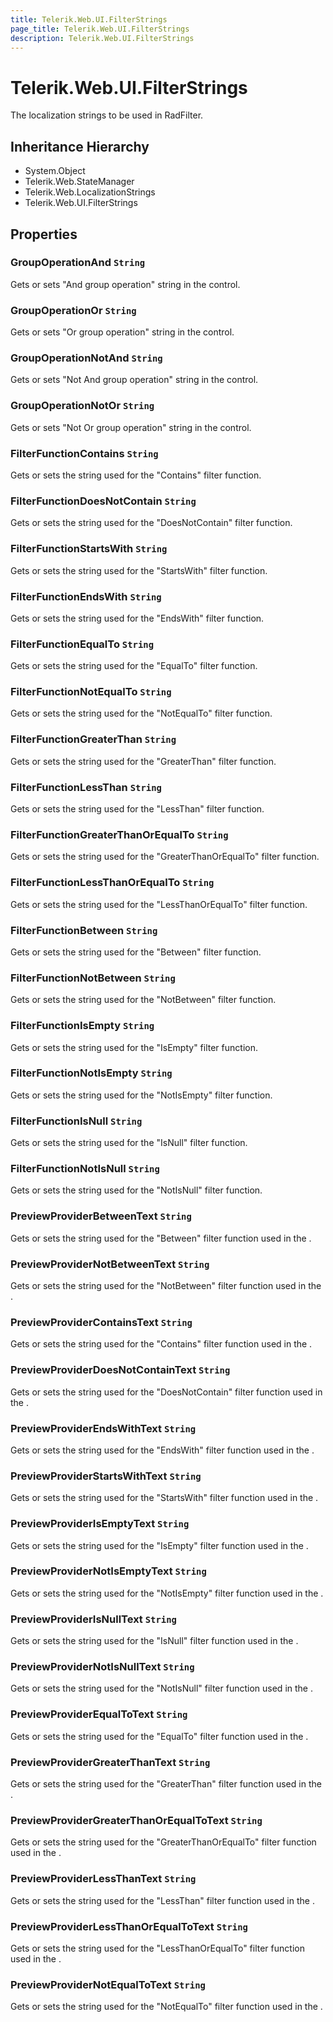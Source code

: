 ```yaml
---
title: Telerik.Web.UI.FilterStrings
page_title: Telerik.Web.UI.FilterStrings
description: Telerik.Web.UI.FilterStrings
---
```


# Telerik.Web.UI.FilterStrings

The localization strings to be used in RadFilter.

## Inheritance Hierarchy

* System.Object
* Telerik.Web.StateManager
* Telerik.Web.LocalizationStrings
* Telerik.Web.UI.FilterStrings

## Properties

###  GroupOperationAnd `String`

Gets or sets "And group operation" string in the control.

###  GroupOperationOr `String`

Gets or sets "Or group operation" string in the control.

###  GroupOperationNotAnd `String`

Gets or sets "Not And group operation" string in the control.

###  GroupOperationNotOr `String`

Gets or sets "Not Or group operation" string in the control.

###  FilterFunctionContains `String`

Gets or sets the string used for the "Contains" filter function.

###  FilterFunctionDoesNotContain `String`

Gets or sets the string used for the "DoesNotContain" filter function.

###  FilterFunctionStartsWith `String`

Gets or sets the string used for the "StartsWith" filter function.

###  FilterFunctionEndsWith `String`

Gets or sets the string used for the "EndsWith" filter function.

###  FilterFunctionEqualTo `String`

Gets or sets the string used for the "EqualTo" filter function.

###  FilterFunctionNotEqualTo `String`

Gets or sets the string used for the "NotEqualTo" filter function.

###  FilterFunctionGreaterThan `String`

Gets or sets the string used for the "GreaterThan" filter function.

###  FilterFunctionLessThan `String`

Gets or sets the string used for the "LessThan" filter function.

###  FilterFunctionGreaterThanOrEqualTo `String`

Gets or sets the string used for the "GreaterThanOrEqualTo" filter function.

###  FilterFunctionLessThanOrEqualTo `String`

Gets or sets the string used for the "LessThanOrEqualTo" filter function.

###  FilterFunctionBetween `String`

Gets or sets the string used for the "Between" filter function.

###  FilterFunctionNotBetween `String`

Gets or sets the string used for the "NotBetween" filter function.

###  FilterFunctionIsEmpty `String`

Gets or sets the string used for the "IsEmpty" filter function.

###  FilterFunctionNotIsEmpty `String`

Gets or sets the string used for the "NotIsEmpty" filter function.

###  FilterFunctionIsNull `String`

Gets or sets the string used for the "IsNull" filter function.

###  FilterFunctionNotIsNull `String`

Gets or sets the string used for the "NotIsNull" filter function.

###  PreviewProviderBetweenText `String`

Gets or sets the string used for the "Between" filter function used in the .

###  PreviewProviderNotBetweenText `String`

Gets or sets the string used for the "NotBetween" filter function used in the .

###  PreviewProviderContainsText `String`

Gets or sets the string used for the "Contains" filter function used in the .

###  PreviewProviderDoesNotContainText `String`

Gets or sets the string used for the "DoesNotContain" filter function used in the .

###  PreviewProviderEndsWithText `String`

Gets or sets the string used for the "EndsWith" filter function used in the .

###  PreviewProviderStartsWithText `String`

Gets or sets the string used for the "StartsWith" filter function used in the .

###  PreviewProviderIsEmptyText `String`

Gets or sets the string used for the "IsEmpty" filter function used in the .

###  PreviewProviderNotIsEmptyText `String`

Gets or sets the string used for the "NotIsEmpty" filter function used in the .

###  PreviewProviderIsNullText `String`

Gets or sets the string used for the "IsNull" filter function used in the .

###  PreviewProviderNotIsNullText `String`

Gets or sets the string used for the "NotIsNull" filter function used in the .

###  PreviewProviderEqualToText `String`

Gets or sets the string used for the "EqualTo" filter function used in the .

###  PreviewProviderGreaterThanText `String`

Gets or sets the string used for the "GreaterThan" filter function used in the .

###  PreviewProviderGreaterThanOrEqualToText `String`

Gets or sets the string used for the "GreaterThanOrEqualTo" filter function used in the .

###  PreviewProviderLessThanText `String`

Gets or sets the string used for the "LessThan" filter function used in the .

###  PreviewProviderLessThanOrEqualToText `String`

Gets or sets the string used for the "LessThanOrEqualTo" filter function used in the .

###  PreviewProviderNotEqualToText `String`

Gets or sets the string used for the "NotEqualTo" filter function used in the .

